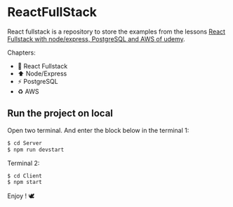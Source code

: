 # ReactFullStack

React fullstack is a repository to store the examples from the lessons [React Fullstack with node/express, PostgreSQL and AWS of udemy](https://www.udemy.com/course/react-fullstack-with-nodeexpress-psql-and-aws/).

Chapters: 

* :rocket: React Fullstack
* :arrow_up: Node/Express
* :zap: PostgreSQL
* :recycle: AWS

## Run the project on local

Open two terminal. And enter the block below in the terminal 1:
```bash
$ cd Server
$ npm run devstart
```

Terminal 2: 

```bash
$ cd Client
$ npm start
```

Enjoy ! :dove: 

